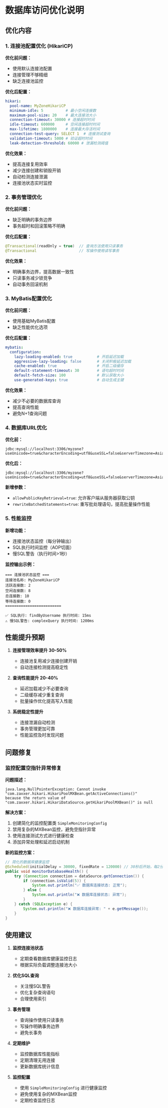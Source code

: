 # 数据库访问优化说明

## 优化内容

### 1. 连接池配置优化 (HikariCP)

**优化前问题：**
- 使用默认连接池配置
- 连接管理不够精细
- 缺乏连接池监控

**优化后配置：**
```yaml
hikari:
  pool-name: MyZoneHikariCP
  minimum-idle: 5          # 最小空闲连接数
  maximum-pool-size: 20    # 最大连接池大小
  connection-timeout: 30000 # 连接超时时间
  idle-timeout: 600000     # 空闲连接超时时间
  max-lifetime: 1800000    # 连接最大存活时间
  connection-test-query: SELECT 1  # 连接测试查询
  validation-timeout: 5000 # 验证超时时间
  leak-detection-threshold: 60000 # 泄漏检测阈值
```

**优化效果：**
- 提高连接复用效率
- 减少连接创建和销毁开销
- 自动检测连接泄漏
- 连接池状态实时监控

### 2. 事务管理优化

**优化前问题：**
- 缺乏明确的事务边界
- 事务超时和回滚策略不明确

**优化后配置：**
```java
@Transactional(readOnly = true)  // 查询方法使用只读事务
@Transactional                   // 写操作使用读写事务
```

**优化效果：**
- 明确事务边界，提高数据一致性
- 只读事务减少锁竞争
- 自动事务回滚机制

### 3. MyBatis配置优化

**优化前问题：**
- 使用基础MyBatis配置
- 缺乏性能优化选项

**优化后配置：**
```yaml
mybatis:
  configuration:
    lazy-loading-enabled: true           # 开启延迟加载
    aggressive-lazy-loading: false       # 关闭积极延迟加载
    cache-enabled: true                  # 开启二级缓存
    default-statement-timeout: 30        # 语句超时时间
    default-fetch-size: 100              # 默认获取大小
    use-generated-keys: true             # 自动生成主键
```

**优化效果：**
- 减少不必要的数据库查询
- 提高查询性能
- 避免N+1查询问题

### 4. 数据库URL优化

**优化前：**
```
jdbc:mysql://localhost:3306/myzone?useUnicode=true&characterEncoding=utf8&useSSL=false&serverTimezone=Asia/Shanghai
```

**优化后：**
```
jdbc:mysql://localhost:3306/myzone?useUnicode=true&characterEncoding=utf8&useSSL=false&serverTimezone=Asia/Shanghai&allowPublicKeyRetrieval=true&rewriteBatchedStatements=true
```

**新增参数：**
- `allowPublicKeyRetrieval=true`: 允许客户端从服务器获取公钥
- `rewriteBatchedStatements=true`: 重写批处理语句，提高批量操作性能

### 5. 性能监控

**新增功能：**
- 连接池状态监控（每分钟输出）
- SQL执行时间监控（AOP切面）
- 慢SQL警告（执行时间>1秒）

**监控输出示例：**
```
=== 连接池状态监控 ===
连接池名称: MyZoneHikariCP
活跃连接数: 2
空闲连接数: 8
总连接数: 10
等待连接数: 0
=========================

✅ SQL执行: findByUsername 执行时间: 15ms
⚠️ 慢SQL警告: complexQuery 执行时间: 1200ms
```

## 性能提升预期

1. **连接管理效率提升 30-50%**
   - 连接池复用减少连接创建开销
   - 自动连接检测提高稳定性

2. **查询性能提升 20-40%**
   - 延迟加载减少不必要查询
   - 二级缓存减少重复查询
   - 批量操作优化提高写入性能

3. **系统稳定性提升**
   - 连接泄漏自动检测
   - 事务管理更加可靠
   - 性能监控及时发现问题

## 问题修复

### 监控配置空指针异常修复

**问题描述：**
```
java.lang.NullPointerException: Cannot invoke "com.zaxxer.hikari.HikariPoolMXBean.getActiveConnections()" 
because the return value of "com.zaxxer.hikari.HikariDataSource.getHikariPoolMXBean()" is null
```

**解决方案：**
1. 创建简化的监控配置类 `SimpleMonitoringConfig`
2. 禁用复杂的MXBean监控，避免空指针异常
3. 使用连接测试方式进行健康检查
4. 添加异常处理和延迟启动机制

**新的监控方案：**
```java
// 简化的数据库健康监控
@Scheduled(initialDelay = 30000, fixedRate = 120000) // 30秒后开始，每2分钟执行一次
public void monitorDatabaseHealth() {
    try (Connection connection = dataSource.getConnection()) {
        if (connection.isValid(5)) {
            System.out.println("✅ 数据库连接状态: 正常");
        } else {
            System.out.println("❌ 数据库连接状态: 异常");
        }
    } catch (SQLException e) {
        System.out.println("❌ 数据库连接异常: " + e.getMessage());
    }
}
```

## 使用建议

1. **监控连接池状态**
   - 定期查看数据库健康监控日志
   - 根据实际负载调整连接池大小

2. **优化SQL查询**
   - 关注慢SQL警告
   - 优化复杂查询语句
   - 合理使用索引

3. **事务管理**
   - 查询操作使用只读事务
   - 写操作明确事务边界
   - 避免长事务

4. **定期维护**
   - 监控数据库性能指标
   - 定期清理无用连接
   - 更新数据库统计信息

5. **监控配置**
   - 使用 `SimpleMonitoringConfig` 进行健康监控
   - 避免使用复杂的MXBean监控
   - 定期检查监控日志 